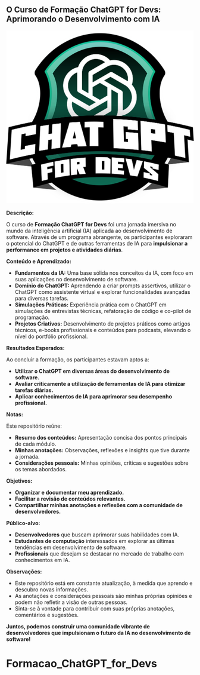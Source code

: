 ## O Curso de Formação ChatGPT for Devs: Aprimorando o Desenvolvimento com IA

![brasão](icon.png)

**Descrição:**

O curso de **Formação ChatGPT for Devs** foi uma jornada imersiva no mundo da inteligência artificial (IA) aplicada ao desenvolvimento de software. Através de um programa abrangente, os participantes exploraram o potencial do ChatGPT e de outras ferramentas de IA para **impulsionar a performance em projetos e atividades diárias**.

**Conteúdo e Aprendizado:**

* **Fundamentos da IA:** Uma base sólida nos conceitos da IA, com foco em suas aplicações no desenvolvimento de software.
* **Domínio do ChatGPT:** Aprendendo a criar prompts assertivos, utilizar o ChatGPT como assistente virtual e explorar funcionalidades avançadas para diversas tarefas.
* **Simulações Práticas:** Experiência prática com o ChatGPT em simulações de entrevistas técnicas, refatoração de código e co-pilot de programação.
* **Projetos Criativos:** Desenvolvimento de projetos práticos como artigos técnicos, e-books profissionais e conteúdos para podcasts, elevando o nível do portfólio profissional.

**Resultados Esperados:**

Ao concluir a formação, os participantes estavam aptos a:

* **Utilizar o ChatGPT em diversas áreas do desenvolvimento de software.**
* **Avaliar criticamente a utilização de ferramentas de IA para otimizar tarefas diárias.**
* **Aplicar conhecimentos de IA para aprimorar seu desempenho profissional.**

**Notas:**

Este repositório reúne:

* **Resumo dos conteúdos:** Apresentação concisa dos pontos principais de cada módulo.
* **Minhas anotações:** Observações, reflexões e insights que tive durante a jornada.
* **Considerações pessoais:** Minhas opiniões, críticas e sugestões sobre os temas abordados.

**Objetivos:**

* **Organizar e documentar meu aprendizado.**
* **Facilitar a revisão de conteúdos relevantes.**
* **Compartilhar minhas anotações e reflexões com a comunidade de desenvolvedores.**

**Público-alvo:**

* **Desenvolvedores** que buscam aprimorar suas habilidades com IA.
* **Estudantes de computação** interessados em explorar as últimas tendências em desenvolvimento de software.
* **Profissionais** que desejam se destacar no mercado de trabalho com conhecimentos em IA.

**Observações:**

* Este repositório está em constante atualização, à medida que aprendo e descubro novas informações.
* As anotações e considerações pessoais são minhas próprias opiniões e podem não refletir a visão de outras pessoas.
* Sinta-se à vontade para contribuir com suas próprias anotações, comentários e sugestões.

**Juntos, podemos construir uma comunidade vibrante de desenvolvedores que impulsionam o futuro da IA no desenvolvimento de software!**


# Formacao_ChatGPT_for_Devs
